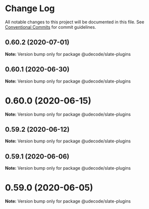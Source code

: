 # Change Log

All notable changes to this project will be documented in this file.
See [Conventional Commits](https://conventionalcommits.org) for commit guidelines.

## 0.60.2 (2020-07-01)

**Note:** Version bump only for package @udecode/slate-plugins





## 0.60.1 (2020-06-30)

**Note:** Version bump only for package @udecode/slate-plugins





# 0.60.0 (2020-06-15)

**Note:** Version bump only for package @udecode/slate-plugins





## 0.59.2 (2020-06-12)

**Note:** Version bump only for package @udecode/slate-plugins





## 0.59.1 (2020-06-06)

**Note:** Version bump only for package @udecode/slate-plugins





# 0.59.0 (2020-06-05)

**Note:** Version bump only for package @udecode/slate-plugins
